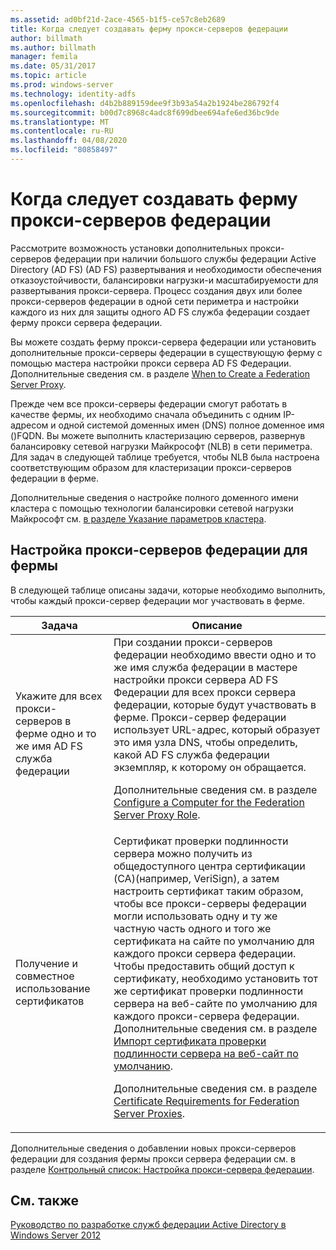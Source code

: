 ```yaml
---
ms.assetid: ad0bf21d-2ace-4565-b1f5-ce57c8eb2689
title: Когда следует создавать ферму прокси-серверов федерации
author: billmath
ms.author: billmath
manager: femila
ms.date: 05/31/2017
ms.topic: article
ms.prod: windows-server
ms.technology: identity-adfs
ms.openlocfilehash: d4b2b889159dee9f3b93a54a2b1924be286792f4
ms.sourcegitcommit: b00d7c8968c4adc8f699dbee694afe6ed36bc9de
ms.translationtype: MT
ms.contentlocale: ru-RU
ms.lasthandoff: 04/08/2020
ms.locfileid: "80858497"
---
```

# <a name="when-to-create-a-federation-server-proxy-farm"></a>Когда следует создавать ферму прокси-серверов федерации

Рассмотрите возможность установки дополнительных прокси-серверов федерации при наличии большого службы федерации Active Directory (AD FS) \(AD FS\) развертывания и необходимости обеспечения отказоустойчивости, балансировки нагрузки\-и масштабируемости для развертывания прокси-сервера. Процесс создания двух или более прокси-серверов федерации в одной сети периметра и настройки каждого из них для защиты одного AD FS служба федерации создает ферму прокси сервера федерации.  
  
Вы можете создать ферму прокси-сервера федерации или установить дополнительные прокси-серверы федерации в существующую ферму с помощью мастера настройки прокси сервера AD FS Федерации. Дополнительные сведения см. в разделе [When to Create a Federation Server Proxy](When-to-Create-a-Federation-Server-Proxy.md).  
  
Прежде чем все прокси-серверы федерации смогут работать в качестве фермы, их необходимо сначала объединить с одним IP-адресом и одной системой доменных имен \(DNS\) полное доменное имя \(\)FQDN. Вы можете выполнить кластеризацию серверов, развернув балансировку сетевой нагрузки Майкрософт \(NLB\) в сети периметра. Для задач в следующей таблице требуется, чтобы NLB была настроена соответствующим образом для кластеризации прокси-серверов федерации в ферме.  
  
Дополнительные сведения о настройке полного доменного имени кластера с помощью технологии балансировки сетевой нагрузки Майкрософт см. [в разделе Указание параметров кластера](https://go.microsoft.com/fwlink/?linkid=74651).  
  
## <a name="configuring-federation-server-proxies-for-a-farm"></a>Настройка прокси-серверов федерации для фермы  
В следующей таблице описаны задачи, которые необходимо выполнить, чтобы каждый прокси-сервер федерации мог участвовать в ферме.  
  
|Задача|Описание|  
|--------|---------------|  
|Укажите для всех прокси-серверов в ферме одно и то же имя AD FS служба федерации|При создании прокси-серверов федерации необходимо ввести одно и то же имя служба федерации в мастере настройки прокси сервера AD FS Федерации для всех прокси сервера федерации, которые будут участвовать в ферме. Прокси-сервер федерации использует URL-адрес, который образует это имя узла DNS, чтобы определить, какой AD FS служба федерации экземпляр, к которому он обращается.<p>Дополнительные сведения см. в разделе [Configure a Computer for the Federation Server Proxy Role](../../ad-fs/deployment/Configure-a-Computer-for-the-Federation-Server-Proxy-Role.md).|  
|Получение и совместное использование сертификатов|Сертификат проверки подлинности сервера можно получить из общедоступного центра сертификации \(CA\)(например, VeriSign), а затем настроить сертификат таким образом, чтобы все прокси-серверы федерации могли использовать одну и ту же частную часть одного и того же сертификата на сайте по умолчанию для каждого прокси сервера федерации. Чтобы предоставить общий доступ к сертификату, необходимо установить тот же сертификат проверки подлинности сервера на веб-сайте по умолчанию для каждого прокси-сервера федерации. Дополнительные сведения см. в разделе [Импорт сертификата проверки подлинности сервера на веб-сайт по умолчанию](../../ad-fs/deployment/Import-a-Server-Authentication-Certificate-to-the-Default-Web-Site.md).<p>Дополнительные сведения см. в разделе [Certificate Requirements for Federation Server Proxies](Certificate-Requirements-for-Federation-Server-Proxies.md).|  
  
Дополнительные сведения о добавлении новых прокси-серверов федерации для создания фермы прокси сервера федерации см. в разделе [Контрольный список: Настройка прокси-сервера федерации](../../ad-fs/deployment/Checklist--Setting-Up-a-Federation-Server-Proxy.md).  
  
## <a name="see-also"></a>См. также
[Руководство по разработке служб федерации Active Directory в Windows Server 2012](AD-FS-Design-Guide-in-Windows-Server-2012.md)
